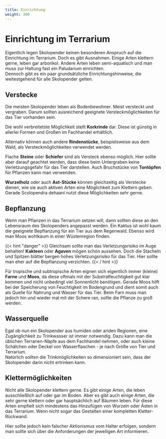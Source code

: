 ```yaml
---
title: Einrichtung
weight: 300
---
```


# Einrichtung im Terrarium

Eigentlich legen Skolopender keinen besonderen Anspruch auf die Einrichtung im Terrarium. Doch es gibt Ausnahmen. Einige Arten klettern gerne, leben gar arborikol. Andere Arten leben semi-aquatisch und man muss zur Haltung fast ein Paludarium einrichten.  
Dennoch gibt es ein paar grundsätzliche Einrichtungshinweise, die weitestgehend für alle Skolopender gelten.

## Verstecke

Die meisten Skolopender leben als Bodenbewohner. Meist versteckt und vergraben. Darum sollten ausreichend geeignete Versteckmöglichkeiten für das Tier vorhanden sein.

Die wohl verbreitetste Möglichkeit stellt **Korkrinde** dar. Diese ist günstig in allerlei Formen und Großen im Fachhandel erhältlich.

Alternativ können auch andere **Rindenstücke**, beispielsweise aus dem Wald, als Versteckmöglichkeiten verwendet werden.

Flache **Steine** oder **Schiefer** sind als Versteck ebenso möglich. Hier sollte aber darauf geachtet werden, dass diese beim Untergraben keine Verletzungsgefahr für das Tier darstellen. Auch Bruchstücke von **Tontöpfen** für Pflanzen kann man verwenden. 

**Wurzelholz** oder auch **Ast-Stücke** können gleichzeitig als Verstecke dienen, wie sie auch aktiven Arten eine Möglichkeit zum Klettern geben. Gerade Scolopendra dehaani nutzt diese Möglichkeiten sehr gerne.

## Bepflanzung

Wenn man Pflanzen in das Terrarium setzen will, dann sollten diese an den Lebensraum des Skolopenders angepasst werden. Ein Kaktus ist wohl kaum die geeignete Bepflanzung für ein Tier aus dem Regenwald. Ebenso wird man Moos wohlkaum in einer Wüstenregion finden.

{{< hint "danger" >}}
Gleichsam sollte man das Verletzungsrisiko im Auge behalten! **Kakteen** oder **Agaven** mögen schön aussehen. Doch die Stacheln und Spitzen blätter bergen hohes Verletzungsrisiko für das Tier. Hier sollte man eher auf die Bepflanzung verzichten. 
{{< / hint >}}

Für tropische und subtropische Arten eignen sich eigentlich immer (kleine) **Farne** und **Moos**, da diese oftmals mit der Substratfeuchtigkeit gut klar kommen und nicht unbedingt viel Sonnenlicht benötigen. Gerade Moos hilft bei der Speicherung von Feuchtigkeit im Bodengrund und dient somit auch als Quelle für Nahrung und Wasser für das Tier. Beim Farn muss man jedoch hin und wieder mal mit der Schere ran, sollte die Pflanze zu groß werden.

## Wasserquelle

Egal ob nun ein Skolopender aus humiden oder ariden Regionen, eine Zugänglichkeit zu Trinkwasser ist immer notwendig. Dazu kann man die üblichen Terrarien-Näpfe aus dem Fachhandel nehmen, oder auch kleine Schälchen oder Deckel von Wasserflaschen - je nach Größe von Tier und Terrarium.  
Natürlich sollten die Trinkmöglichkeiten so dimensioniert sein, dass der Skolopender darin nicht ertrinken kann.

## Klettermöglichkeiten

Nicht alle Skolopender klettern gerne. Es gibt einige Arten, die leben ausschließlich auf oder gar im Boden. Aber es gibt auch einige Arten, die sehr gerne klettern oder gar hauptsächlich auf Bäumen leben. Für diese Arten empfielt sich mindestens das Hinzufügen von Wurzeln oder Ästen in das Terrarium. Wenn nicht sogar das Gestalten einer kompletten Kletter-Rückwand.  

Hier sollte jedoch kein falscher Aktionismus vom Halter erfolgen, sondern man sollte sich über die Anforderungen der jeweiligen Art informieren.